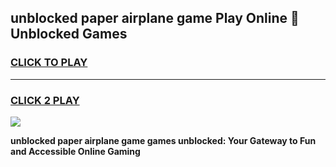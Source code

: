 
## unblocked paper airplane game Play Online 👋 Unblocked Games
<h3>
<a href="https://premium.freeplayer.one?title=unblocked_paper_airplane_game&ref=19F">CLICK TO PLAY</a></h3>
<hr>

<h3>
<a href="https://premium.freeplayer.one?title=unblocked_paper_airplane_game&ref=19F">CLICK 2 PLAY</a>
  
</h3>

<a href="https://premium.freeplayer.one?title=unblocked_paper_airplane_game&ref=19F"><img src="https://clearcache.store/games.png"></a>


**unblocked paper airplane game games unblocked: Your Gateway to Fun and Accessible Online Gaming**
